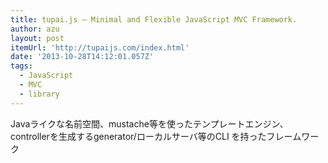 ```yaml
---
title: tupai.js — Minimal and Flexible JavaScript MVC Framework.
author: azu
layout: post
itemUrl: 'http://tupaijs.com/index.html'
date: '2013-10-28T14:12:01.057Z'
tags:
  - JavaScript
  - MVC
  - library
---
```

Javaライクな名前空間、mustache等を使ったテンプレートエンジン、controllerを生成するgenerator/ローカルサーバ等のCLI を持ったフレームワーク
